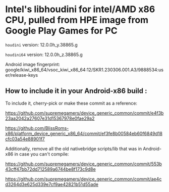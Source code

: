 # Intel's libhoudini for intel/AMD x86 CPU, pulled from HPE image from Google Play Games for PC

`houdini` version: 12.0.0h_y.38865.g

`houdini64` version: 12.0.0h_z.38865.g

Android image fingerprint: google/kiwi_x86_64/vsoc_kiwi_x86_64:12/SKR1.230306.001.A3/9888534:user/release-keys

## How to include it in your Android-x86 build :
To include it, cherry-pick or make these commit as a reference:

https://github.com/supremegamers/device_generic_common/commit/e4f3b23aa2042a27607e31d15367978e0fae29a2

https://github.com/BlissRoms-x86/platform_device_generic_x86_64/commit/ef3fe8b00584eb60f6849d18cfc03a54e88901f7

Additionally, remove all the old nativebridge scripts/lib that was in Android-x86 in case you can't compile:

https://github.com/supremegamers/device_generic_common/commit/553b43cff47bb72dd712589a6744be8f173c9d8e

https://github.com/supremegamers/device_generic_common/commit/ae4cd3264d3e625d339e7cf9ae42821b51d55ade


